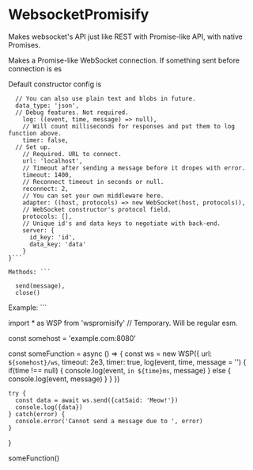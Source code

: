 # WebsocketPromisify
Makes websocket's API just like REST with Promise-like API, with native Promises.


Makes a Promise-like WebSocket connection.
If something sent before connection is es


Default constructor config is
```{
  // You can also use plain text and blobs in future.
  data_type: 'json',
  // Debug features. Not required.
    log: ((event, time, message) => null),
    // Will count milliseconds for responses and put them to log function above.
    timer: false,
  // Set up.
    // Required. URL to connect.
    url: 'localhost',
    // Timeout after sending a message before it dropes with error.
    timeout: 1400,
    // Reconnect timeout in seconds or null.
    reconnect: 2,
    // You can set your own middleware here.
    adapter: ((host, protocols) => new WebSocket(host, protocols)),
    // WebSocket constructor's protocol field.
    protocols: [],
    // Unique id's and data keys to negotiate with back-end.
    server: {
      id_key: 'id',
      data_key: 'data'
    }
}```

Methods: ```

  send(message),
  close()

```

Example: ```

  import * as WSP from 'wspromisify'  // Temporary. Will be regular esm.


  const somehost = 'example.com:8080'

  const someFunction = async () => {
    const ws = new WSP({
      url: `${somehost}/ws`,
      timeout: 2e3,
      timer: true,
      log(event, time, message = '') {
        if(time !== null) {
          console.log(event, `in ${time}ms`, message)
        } else {
          console.log(event, message)
        }
      }
    })

    try {
      const data = await ws.send({catSaid: 'Meow!'})
      console.log({data})
    } catch(error) {
      console.error('Cannot send a message due to ', error)
    }
  }

  someFunction()

```